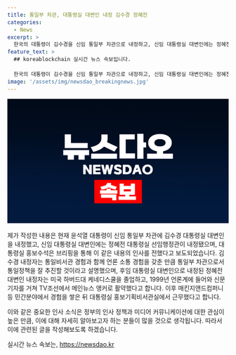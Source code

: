 ```yaml
---
title: 통일부 차관, 대통령실 대변인 내정 김수경 정혜전
categories:
  - News
excerpt: >
  한국의 대통령이 김수경을 신임 통일부 차관으로 내정하고, 신임 대통령실 대변인에는 정혜전이 내정되었다. 김수경은 통일비서관 경험과 언론 소통 경험을 갖춰 통일정책을 추진할 것으로 예상되며, 정혜전은 미국 하버드대를 졸업하고 TV조선의 앵커로 활약한 후 대통령실 홍보기획비서관실에서 근무한 경력을 갖고 있다. 
feature_text: >
  ## koreablockchain 실시간 뉴스 속보입니다.

  한국의 대통령이 김수경을 신임 통일부 차관으로 내정하고, 신임 대통령실 대변인에는 정혜전이 내정되었다. 김수경은 통일비서관 경험과 언론 소통 경험을 갖춰 통일정책을 추진할 것으로 예상되며, 정혜전은 미국 하버드대를 졸업하고 TV조선의 앵커로 활약한 후 대통령실 홍보기획비서관실에서 근무한 경력을 갖고 있다. 
image: '/assets/img/newsdao_breakingnews.jpg'
---
```


<p><img src="/assets/img/newsdao_breakingnews.jpg" alt="koreablockchain 속보" /></p>

<p>제가 작성한 내용은 현재 윤석열 대통령이 신임 통일부 차관에 김수경 대통령실 대변인을 내정했고, 신임 대통령실 대변인에는 정혜전 대통령실 선임행정관이 내정됐으며, 대통령실 홍보수석은 브리핑을 통해 이 같은 내용의 인사를 전했다고 보도되었습니다. 김수경 내정자는 통일비서관 경험과 함께 언론 소통 경험을 갖춘 만큼 통일부 차관으로서 통일정책을 잘 추진할 것이라고 설명했으며, 후임 대통령실 대변인으로 내정된 정혜전 대변인 내정자는 미국 하버드대 케네디스쿨을 졸업하고, 1999년 언론계에 들어와 신문기자를 거쳐 TV조선에서 메인뉴스 앵커로 활약했다고 합니다. 이후 매킨지앤드컴퍼니 등 민간분야에서 경험을 쌓은 뒤 대통령실 홍보기획비서관실에서 근무했다고 합니다. </p>

<p>이와 같은 중요한 인사 소식은 정부의 인사 정책과 미디어 커뮤니케이션에 대한 관심이 높은 만큼, 이에 대해 자세히 알아보고자 하는 분들이 많을 것으로 생각됩니다. 따라서 이에 관련된 글을 작성해보도록 하겠습니다. </p>
실시간 뉴스 속보는, <a href="https://newsdao.kr" rel="dofollow">https://newsdao.kr</a>


